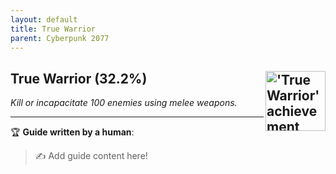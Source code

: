 ```yaml
---
layout: default
title: True Warrior
parent: Cyberpunk 2077
---
```


## True Warrior (32.2%) <img align="right" src="https://cdn.cloudflare.steamstatic.com/steamcommunity/public/images/apps/1091500/714db842d4bbf426994d8cc7450769e75c47da8b.jpg" alt="'True Warrior' achievement icon" width="96" height="96">

_Kill or incapacitate 100 enemies using melee weapons._

---

:trophy: **Guide written by a human**:

> :writing_hand: Add guide content here!

